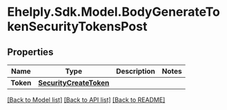 # Ehelply.Sdk.Model.BodyGenerateTokenSecurityTokensPost

## Properties

Name | Type | Description | Notes
------------ | ------------- | ------------- | -------------
**Token** | [**SecurityCreateToken**](SecurityCreateToken.md) |  | 

[[Back to Model list]](../README.md#documentation-for-models) [[Back to API list]](../README.md#documentation-for-api-endpoints) [[Back to README]](../README.md)

